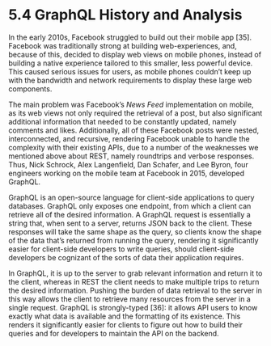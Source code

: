 # 5.4 GraphQL History and Analysis

In the early 2010s, Facebook struggled to build out their mobile app \[35]. Facebook was traditionally strong at building web-experiences, and, because of this, decided to display web views on mobile phones, instead of building a native experience tailored to this smaller, less powerful device. This caused serious issues for users, as mobile phones couldn’t keep up with the bandwidth and network requirements to display these large web components.



The main problem was Facebook’s _News Feed_ implementation on mobile, as its web views not only required the retrieval of a post, but also significant additional information that needed to be constantly updated, namely comments and likes. Additionally, all of these Facebook posts were nested, interconnected, and recursive, rendering Facebook unable to handle the complexity with their existing APIs, due to a number of the weaknesses we mentioned above about REST, namely roundtrips and verbose responses. Thus, Nick Schrock, Alex Langenfield, Dan Schafer, and Lee Byron, four engineers working on the mobile team at Facebook in 2015, developed GraphQL.



GraphQL is an open-source language for client-side applications to query databases. GraphQL only exposes one endpoint, from which a client can retrieve all of the desired information. A GraphQL request is essentially a string that, when sent to a server, returns JSON back to the client. These responses will take the same shape as the query, so clients know the shape of the data that’s returned from running the query, rendering it significantly easier for client-side developers to write queries, should client-side developers be cognizant of the sorts of data their application requires.



In GraphQL, it is up to the server to grab relevant information and return it to the client, whereas in REST the client needs to make multiple trips to return the desired information. Pushing the burden of data retrieval to the server in this way allows the client to retrieve many resources from the server in a single request. GraphQL is strongly-typed \[36]: it allows API users to know exactly what data is available and the formatting of its existence. This renders it significantly easier for clients to figure out how to build their queries and for developers to maintain the API on the backend.
